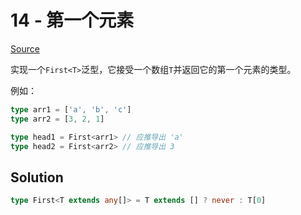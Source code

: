 # 14 - 第一个元素

[Source](https://github.com/lybenson/ts-checker/blob/master/src/14-easy-first/template.ts)

实现一个`First<T>`泛型，它接受一个数组`T`并返回它的第一个元素的类型。

例如：

```ts
type arr1 = ['a', 'b', 'c']
type arr2 = [3, 2, 1]

type head1 = First<arr1> // 应推导出 'a'
type head2 = First<arr2> // 应推导出 3
```

## Solution

```ts
type First<T extends any[]> = T extends [] ? never : T[0]
```
